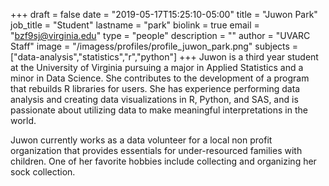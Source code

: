 +++
draft = false
date = "2019-05-17T15:25:10-05:00"
title = "Juwon Park"
job_title = "Student"
lastname = "park"
biolink = true
email = "bzf9sj@virginia.edu"
type = "people"
description = ""
author = "UVARC Staff"
image = "/imagess/profiles/profile_juwon_park.png"
subjects = ["data-analysis","statistics","r","python"]
+++
Juwon is a third year student at the University of Virginia pursuing a major in Applied Statistics and a minor in Data Science. She contributes to the development of a program that rebuilds R libraries for users. She has experience performing data analysis and creating data visualizations in R, Python, and SAS, and is passionate about utilizing data to make meaningful interpretations in the world.

Juwon currently works as a data volunteer for a local non profit organization that provides essentials for under-resourced families with children. One of her favorite hobbies include collecting and organizing her sock collection.
